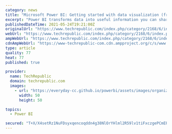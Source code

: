 ```yaml
---
category: news
title: "Microsoft Power BI: Getting started with data visualization (free PDF)"
excerpt: "Power BI transforms data into useful information you can share with management, stakeholders, and other decision makers. This ebook presents an overview of Power BI capabilities and walks through ..."
publishedDateTime: 2021-05-24T19:21:00Z
originalUrl: "https://www.techrepublic.com/index.php/category/2168/6/index.php/resource-library/whitepapers/microsoft-power-bi-getting-started-with-data-visualization/"
webUrl: "https://www.techrepublic.com/index.php/category/2168/6/index.php/resource-library/whitepapers/microsoft-power-bi-getting-started-with-data-visualization/"
ampWebUrl: "https://www.techrepublic.com/index.php/category/2168/6/index.php/google-amp/resource-library/whitepapers/microsoft-power-bi-getting-started-with-data-visualization/"
cdnAmpWebUrl: "https://www-techrepublic-com.cdn.ampproject.org/c/s/www.techrepublic.com/index.php/category/2168/6/index.php/google-amp/resource-library/whitepapers/microsoft-power-bi-getting-started-with-data-visualization/"
type: article
quality: 77
heat: 77
published: true

provider:
  name: TechRepublic
  domain: techrepublic.com
  images:
    - url: "https://everyday-cc.github.io/powerbi/assets/images/organizations/techrepublic.com-50x50.jpg"
      width: 50
      height: 50

topics:
  - Power BI

secured: "T+X/X4setRz1NuFDsyxqencoqddn4g38NlOrYHlml2R59lv1tiFxczgePCmEPaz60PvZkOHlAF1ISEnW5GUpW9TFZe7AZwXXrIV0AtyAjvG3+w01WjbEeNcEzEoI/G3hMCIyG0NZeJsBqqHkyKdsbh05qwypbDf9o8sES9Fy/QECYQz7YHbqwVt6D1+0A5VpXAHeFXKkX4WxWfQTF9ZYgmUaYA55ZE3+EouA7B7neqlj5pihx6qJHKa3yTQZHwbxWKCkG9QnWLBwR4PjE+6EvpZqDdb9HtnlkDm2st39nPDFReFRb0ikqU3iCEOFrXReY9RoCycfl1H6SsO+eSMf0RtW5v5/yMlD3HAEy2nshag=;x7foHw1WXhl+Z/MNrlSyaQ=="
---
```


